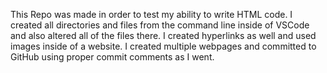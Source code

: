 This Repo was made in order to test my ability to write HTML code.  I created all directories and files from the command line inside of VSCode and also altered all of the files there.  I created hyperlinks as well and used images inside of a website.  I created multiple webpages and committed to GitHub using proper commit comments as I went.